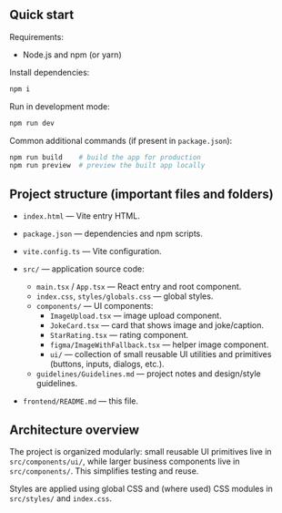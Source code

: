   ## Quick start

  Requirements:
  - Node.js and npm (or yarn)

  Install dependencies:

  ```bash
  npm i
  ```

  Run in development mode:

  ```bash
  npm run dev
  ```

  Common additional commands (if present in `package.json`):

  ```bash
  npm run build    # build the app for production
  npm run preview  # preview the built app locally
  ```

  ## Project structure (important files and folders)

  - `index.html` — Vite entry HTML.
  - `package.json` — dependencies and npm scripts.
  - `vite.config.ts` — Vite configuration.
  - `src/` — application source code:
    - `main.tsx` / `App.tsx` — React entry and root component.
    - `index.css`, `styles/globals.css` — global styles.
    - `components/` — UI components:
      - `ImageUpload.tsx` — image upload component.
      - `JokeCard.tsx` — card that shows image and joke/caption.
      - `StarRating.tsx` — rating component.
      - `figma/ImageWithFallback.tsx` — helper image component.
      - `ui/` — collection of small reusable UI utilities and primitives (buttons, inputs, dialogs, etc.).
    - `guidelines/Guidelines.md` — project notes and design/style guidelines.

  - `frontend/README.md` — this file.

  ## Architecture overview

  The project is organized modularly: small reusable UI primitives live in `src/components/ui/`, while larger business components live in `src/components/`. This simplifies testing and reuse.

  Styles are applied using global CSS and (where used) CSS modules in `src/styles/` and `index.css`.

  